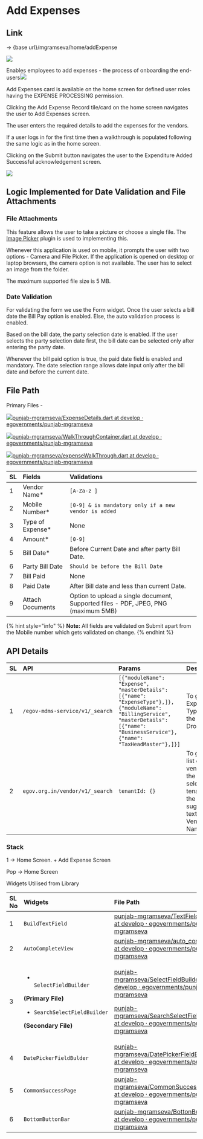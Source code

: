 # Add Expenses

## **Link**

→ {base url}/mgramseva/home/addExpense

![](../../../../../.gitbook/assets/image%20%2865%29.png)

Enables employees to add expenses - the process of onboarding the end-users![](blob:https://digit-discuss.atlassian.net/6ecd56d9-fd43-4af9-b648-98388e99a418#media-blob-url=true&id=71b2de6b-37fa-413d-9270-4bfab1d1030b&collection=contentId-1926824121&contextId=1926824121&mimeType=image%2Fpng&name=Add%20expense.png&size=37466&width=378&height=813&alt=)

Add Expenses card is available on the home screen for defined user roles having the EXPENSE PROCESSING permission.

Clicking the Add Expense Record tile/card on the home screen navigates the user to Add Expenses screen.

The user enters the required details to add the expenses for the vendors.

If a user logs in for the first time then a walkthrough is populated following the same logic as in the home screen.

Clicking on the Submit button navigates the user to the Expenditure Added Successful acknowledgement screen.

![](../../../../../.gitbook/assets/image%20%2879%29.png)

## **Logic Implemented for Date Validation and File Attachments**

### **File Attachments**

This feature allows the user to take a picture or choose a single file. The [Image Picker](https://pub.dev/packages/image_picker) plugin is used to implementing this.

Whenever this application is used on mobile, it prompts the user with two options - Camera and File Picker. If the application is opened on desktop or laptop browsers, the camera option is not available. The user has to select an image from the folder.

The maximum supported file size is 5 MB.

###  **Date Validation**

For validating the form we use the Form widget. Once the user selects a bill date the Bill Pay option is enabled. Else, the auto validation process is enabled.

Based on the bill date, the party selection date is enabled. If the user selects the party selection date first, the bill date can be selected only after entering the party date.

Whenever the bill paid option is true, the paid date field is enabled and mandatory. The date selection range allows date input only after the bill date and before the current date.

## **File Path**

Primary Files -

[ ![](https://github.com/fluidicon.png)punjab-mgramseva/ExpenseDetails.dart at develop · egovernments/punjab-mgramseva](https://github.com/egovernments/punjab-mgramseva/blob/develop/frontend/mgramseva/lib/screeens/AddExpense/ExpenseDetails.dart)

 [![](https://github.com/fluidicon.png)punjab-mgramseva/WalkThroughContainer.dart at develop · egovernments/punjab-mgramseva](https://github.com/egovernments/punjab-mgramseva/blob/develop/frontend/mgramseva/lib/screeens/AddExpense/AddExpenseWalkThrough/WalkThroughContainer.dart) 

[![](https://github.com/fluidicon.png)punjab-mgramseva/expenseWalkThrough.dart at develop · egovernments/punjab-mgramseva](https://github.com/egovernments/punjab-mgramseva/blob/develop/frontend/mgramseva/lib/screeens/AddExpense/AddExpenseWalkThrough/expenseWalkThrough.dart)

| **SL** | **Fields** | **Validations** |
| :--- | :--- | :--- |
| 1 | Vendor Name\* | `[A-Za-z ]` |
| 2 | Mobile Number\* | `[0-9] & is mandatory only if a new vendor is added` |
| 3 | Type of Expense\* | None |
| 4 | Amount\* | `[0-9]` |
| 5 | Bill Date\* |  Before Current Date and after party Bill Date. |
| 6 | Party Bill Date | `Should be before the Bill Date` |
| 7 | Bill Paid | None |
| 8 | Paid Date |  After Bill date and less than current Date. |
| 9 | Attach Documents | Option to upload a single document, Supported files - PDF, JPEG, PNG \(maximum 5MB\) |

{% hint style="info" %}
**Note:** All fields are validated on Submit apart from the Mobile number which gets validated on change.
{% endhint %}

## **API Details**

| **SL** | **API** | **Params** | **Description** |
| :--- | :--- | :--- | :--- |
| 1 | `/egov-mdms-service/v1/_search` | `[{"moduleName": "Expense", "masterDetails": [{"name": "ExpenseType"},]}, {"moduleName": "BillingService", "masterDetails": [{"name": "BusinessService"}, {"name": "TaxHeadMaster"},]}]` | To get the Expense Type for the Dropdown |
| 2 | `egov.org.in/vendor/v1/_search` | `tenantId: {}` | To get the list of vendors in the selected tenant for the suggestion text box - Vendor Name |

### Stack

1 → Home Screen. + Add Expense Screen

Pop → Home Screen

Widgets Utilised from Library

<table>
  <thead>
    <tr>
      <th style="text-align:left"><b>SL No</b>
      </th>
      <th style="text-align:left"><b>Widgets</b>
      </th>
      <th style="text-align:left"><b>File Path</b>
      </th>
      <th style="text-align:left"><b>Description</b>
      </th>
    </tr>
  </thead>
  <tbody>
    <tr>
      <td style="text-align:left">1</td>
      <td style="text-align:left"><code>BuildTextField</code>
      </td>
      <td style="text-align:left"><a href="https://github.com/egovernments/punjab-mgramseva/blob/develop/frontend/mgramseva/lib/widgets/TextFieldBuilder.dart"><img src="https://github.com/fluidicon.png" alt/>punjab-mgramseva/TextFieldBuilder.dart at develop &#xB7; egovernments/punjab-mgramseva</a>
      </td>
      <td style="text-align:left">Text Field</td>
    </tr>
    <tr>
      <td style="text-align:left">2</td>
      <td style="text-align:left"><code>AutoCompleteView</code>
      </td>
      <td style="text-align:left"><a href="https://github.com/egovernments/punjab-mgramseva/blob/develop/frontend/mgramseva/lib/widgets/auto_complete.dart"><img src="https://github.com/fluidicon.png" alt/>punjab-mgramseva/auto_complete.dart at develop &#xB7; egovernments/punjab-mgramseva</a>
      </td>
      <td style="text-align:left">Suggestion Text Field</td>
    </tr>
    <tr>
      <td style="text-align:left">3</td>
      <td style="text-align:left">
        <ul>
          <li>
            <br /><code>SelectFieldBuilder</code>
          </li>
        </ul>
        <p><b>(Primary File)</b>
        </p>
        <ul>
          <li><code>SearchSelectFieldBuilder</code>
          </li>
        </ul>
        <p><b>(Secondary File)</b>
        </p>
      </td>
      <td style="text-align:left">
        <p><a href="https://github.com/egovernments/punjab-mgramseva/blob/develop/frontend/mgramseva/lib/widgets/SelectFieldBuilder.dart"><img src="https://github.com/fluidicon.png" alt/>punjab-mgramseva/SelectFieldBuilder.dart at develop &#xB7; egovernments/punjab-mgramseva</a>
        </p>
        <p><a href="https://github.com/egovernments/punjab-mgramseva/blob/develop/frontend/mgramseva/lib/widgets/SearchSelectFieldBuilder.dart"><img src="https://github.com/fluidicon.png" alt/>punjab-mgramseva/SearchSelectFieldBuilder.dart at develop &#xB7; egovernments/punjab-mgramseva</a>
        </p>
      </td>
      <td style="text-align:left">Searchable Drop down</td>
    </tr>
    <tr>
      <td style="text-align:left">4</td>
      <td style="text-align:left"><code>DatePickerFieldBulder</code>
      </td>
      <td style="text-align:left"><a href="https://github.com/egovernments/punjab-mgramseva/blob/develop/frontend/mgramseva/lib/widgets/DatePickerFieldBuilder.dart"><img src="https://github.com/fluidicon.png" alt/>punjab-mgramseva/DatePickerFieldBuilder.dart at develop &#xB7; egovernments/punjab-mgramseva</a>
      </td>
      <td style="text-align:left">Date Picker</td>
    </tr>
    <tr>
      <td style="text-align:left">5</td>
      <td style="text-align:left"><code>CommonSuccessPage</code>
      </td>
      <td style="text-align:left"><a href="https://github.com/egovernments/punjab-mgramseva/blob/develop/frontend/mgramseva/lib/widgets/CommonSuccessPage.dart"><img src="https://github.com/fluidicon.png" alt/>punjab-mgramseva/CommonSuccessPage.dart at develop &#xB7; egovernments/punjab-mgramseva</a>
      </td>
      <td style="text-align:left">Success Screen</td>
    </tr>
    <tr>
      <td style="text-align:left">6</td>
      <td style="text-align:left"><code>BottomButtonBar</code>
      </td>
      <td style="text-align:left"><a href="https://github.com/egovernments/punjab-mgramseva/blob/develop/frontend/mgramseva/lib/widgets/BottonButtonBar.dart"><img src="https://github.com/fluidicon.png" alt/>punjab-mgramseva/BottonButtonBar.dart at develop &#xB7; egovernments/punjab-mgramseva</a>
      </td>
      <td style="text-align:left">Button</td>
    </tr>
  </tbody>
</table>

